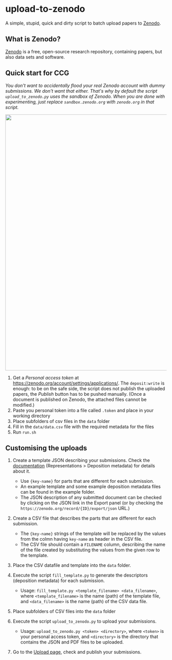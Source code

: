 # upload-to-zenodo

A simple, stupid, quick and dirty script to batch upload papers to [Zenodo](http://zenodo.org).

## What is Zenodo?
[Zenodo](http://zenodo.org) is a free, open-source research repository, containing papers, but also data sets and software.

## Quick start for CCG

_You don't want to accidentally flood your real Zenodo account with dummy submissions. We don't want that either. That's why by default the script `upload_to_zenodo.py` uses the sandbox of Zenodo. When you are done with experimenting, just replace `sandbox.zenodo.org` with `zenodo.org` in that script._

<a href="https://github.com/darvasd/upload-to-zenodo/blob/master/docs/overview.png" title="Overview"><img src="https://github.com/darvasd/upload-to-zenodo/blob/master/docs/overview.png" width="800" /></a>

1. Get a _Personal access token_ at https://zenodo.org/account/settings/applications/. The `deposit:write` is enough: to be on the safe side, the script does not publish the uploaded papers, the _Publish_ button has to be pushed manually. (Once a document is published on Zenodo, the attached files cannot be modified.)
1. Paste you personal token into a file called `.token` and place in your working directory
1. Place subfolders of csv files in the `data` folder
1. Fill in the `data/data.csv` file with the required metadata for the files
1. Run `run.sh`

## Customising the uploads

1. Create a template JSON describing your submissions. Check the [documentation](https://zenodo.org/dev#restapi-rep) (Representations > Deposition metadata) for details about it.
   - Use `{key-name}` for parts that are different for each submission.
   - An example template and some example deposition metadata files can be found in the example folder.
   - The JSON description of any submitted document can be checked by clicking on the JSON link in the Export panel (or by checking the `https://zenodo.org/record/{ID}/export/json` URL.)
1. Create a CSV file that describes the parts that are different for each submission.
   - The `{key-name}` strings of the template will be replaced by the values from the colmn having `key-name` as header in the CSV file.
   - The CSV file should contain a `FILENAME` column, describing the name of the file created by substituting the values from the given row to the template.
1. Place the CSV datafile and template into the `data` folder.
1. Execute the script `fill_template.py` to generate the descriptors (deposition metadata) for each submission.
	- Usage: `fill_template.py <template_filename> <data_filename>`, where `<template_filename>` is the name (path) of the template file, and `<data_filename>` is the name (path) of the CSV data file.

1. Place subfolders of CSV files into the `data` folder
1. Execute the script `upload_to_zenodo.py` to upload your submissions.
   - Usage: `upload_to_zenodo.py <token> <directory>`, where `<token>` is your personal access token, and `<directory>` is the directory that contains the JSON and PDF files to be uploaded.
1. Go to the [Upload page](https://zenodo.org/deposit), check and publish your submissions.
